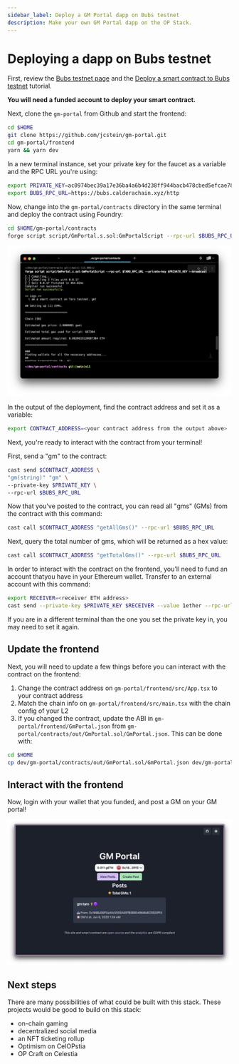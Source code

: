 ```yaml
---
sidebar_label: Deploy a GM Portal dapp on Bubs testnet
description: Make your own GM Portal dapp on the OP Stack.
---
```


# Deploying a dapp on Bubs testnet

First, review the [Bubs testnet page](../bubs-testnet) and the
[Deploy a smart contract to Bubs testnet](../deploy-on-bubs) tutorial.

**You will need a funded account to deploy your smart contract.**

Next, clone the `gm-portal` from Github and start the frontend:

```bash
cd $HOME
git clone https://github.com/jcstein/gm-portal.git
cd gm-portal/frontend
yarn && yarn dev
```

In a new terminal instance, set your private key for the
faucet as a variable and the RPC URL you're using:

```bash
export PRIVATE_KEY=ac0974bec39a17e36ba4a6b4d238ff944bacb478cbed5efcae784d7bf4f2ff80
export BUBS_RPC_URL=https://bubs.calderachain.xyz/http
```

Now, change into the `gm-portal/contracts` directory in the same terminal and deploy
the contract using Foundry:

<!-- markdownlint-disable MD013 -->
```bash
cd $HOME/gm-portal/contracts
forge script script/GmPortal.s.sol:GmPortalScript --rpc-url $BUBS_RPC_URL --private-key $PRIVATE_KEY --broadcast
```
<!-- markdownlint-enable MD013 -->

![gm-contract](../../static/img/gm/gm_contract.png)

In the output of the deployment, find the contract address and set it as a variable:

```bash
export CONTRACT_ADDRESS=<your contract address from the output above>
```

Next, you're ready to interact with the contract from your terminal!

First, send a "gm" to the contract:

```bash
cast send $CONTRACT_ADDRESS \
"gm(string)" "gm" \
--private-key $PRIVATE_KEY \
--rpc-url $BUBS_RPC_URL
```

Now that you've posted to the contract, you can read all "gms" (GMs) from the
contract with
this command:

```bash
cast call $CONTRACT_ADDRESS "getAllGms()" --rpc-url $BUBS_RPC_URL
```

Next, query the total number of gms, which will be returned as a hex value:

```bash
cast call $CONTRACT_ADDRESS "getTotalGms()" --rpc-url $BUBS_RPC_URL
```

In order to interact with the contract on the frontend, you'll need to fund an
account thatyou have in your Ethereum wallet. Transfer to an external account
with this command:

```bash
export RECEIVER=<receiver ETH address>
cast send --private-key $PRIVATE_KEY $RECEIVER --value 1ether --rpc-url $BUBS_RPC_URL
```

If you are in a different terminal than the one you set the private key in, you
may need to set it again.

## Update the frontend

Next, you will need to update a few things before you can interact with the
contract on the frontend:

1. Change the contract address on `gm-portal/frontend/src/App.tsx` to your
contract address
2. Match the chain info on `gm-portal/frontend/src/main.tsx` with the chain
config of your L2
3. If you changed the contract, update the ABI in
`gm-portal/frontend/GmPortal.json` from
`gm-portal/contracts/out/GmPortal.sol/GmPortal.json`. This can be done with:

```bash
cd $HOME
cp dev/gm-portal/contracts/out/GmPortal.sol/GmPortal.json dev/gm-portal/frontend
```

## Interact with the frontend

Now, login with your wallet that you funded, and post a GM on your GM portal!

![gm-bubs](../../static/img/gm/gm_bubs.png)

## Next steps

There are many possibilities of what could be built with this stack.
These projects would be good to build on this stack:

- on-chain gaming
- decentralized social media
- an NFT ticketing rollup
- Optimism on CelOPstia
- OP Craft on Celestia
